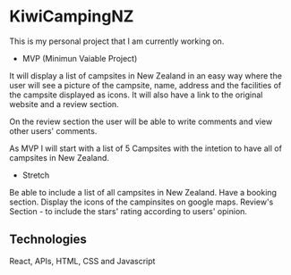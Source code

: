 # KiwiCampingNZ

This is my personal project that I am currently working on.

* MVP (Minimun Vaiable Project)

It will display a list of campsites in New Zealand in an easy way where the user will see a picture of the campsite, name, address and the facilities of the campsite displayed as icons. It will also have a link to the original website and a review section.

On the review section the user will be able to write comments and view other users' comments.

As MVP I will start with a list of 5 Campsites with the intetion to have all of campsites in New Zealand.

* Stretch

Be able to include a list of all campsites in New Zealand.
Have a booking section.
Display the icons of the campinsites on google maps.
Review's Section - to include the stars' rating according to users' opinion.

## Technologies 

React, APIs, HTML, CSS and Javascript


